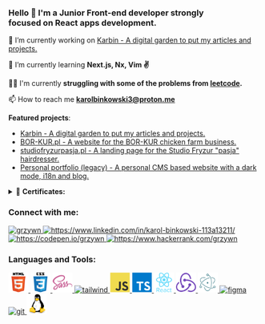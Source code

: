 <h3>
  Hello 👋 I&apos;m a Junior Front-end developer strongly <br />
  focused on <strong> React</strong> apps development.
</h3>

🔭 I’m currently working on [Karbin - A digital garden to put my articles and projects.](https://github.com/GrzywN/karbin)

🌱 I’m currently learning **Next.js, Nx, Vim ✌️**

😵‍💫 I'm currently **struggling with some of the problems from [leetcode](https://github.com/GrzywN/leetcode).**

📫 How to reach me **karolbinkowski3@proton.me**

**Featured projects**:
  - [Karbin - A digital garden to put my articles and projects.](https://github.com/GrzywN/karbin)
  - [BOR-KUR.pl - A website for the BOR-KUR chicken farm business.](https://github.com/GrzywN/bor-kur)
  - [studiofryzurpasja.pl - A landing page for the Studio Fryzur "pasja" hairdresser.](https://github.com/GrzywN/pasja)
  - [Personal portfolio (legacy) - A personal CMS based website with a dark mode, i18n and blog.](https://github.com/GrzywN/personal-portfolio)

<details>
  <summary>🧾 <b>Certificates:</b></summary>
  <ul>
    <li>
      <a href="https://www.freecodecamp.org/certification/GrzywN/responsive-web-design">Responsive Web Design</a>
    </li>
    <li>
      <a href="https://www.freecodecamp.org/certification/GrzywN/javascript-algorithms-and-data-structures">JavaScript Algorithms and Data Structures</a>
    </li>
    <li>
      <a href="https://www.udemy.com/certificate/UC-6c70d95d-7f13-49d9-90d3-95deeac422c7/">Clean Code</a>
    </li>
    <li>
      <a href="https://www.udemy.com/certificate/UC-31f917d9-73c4-47af-9e29-b2e20b6c49dd">JavaScript Unit Testing - The Practical Guide</a>
    </li>
  <ul>
</details>

<h3>Connect with me:</h3>
<p>
  <a href="https://twitter.com/grzywn">
    <img
      src="https://raw.githubusercontent.com/rahuldkjain/github-profile-readme-generator/master/src/images/icons/Social/twitter.svg"
      alt="grzywn"
      height="30"
      width="40"
    />
  </a>
  <a href="https://www.linkedin.com/in/karol-binkowski-113a13211/">
    <img
      src="https://raw.githubusercontent.com/rahuldkjain/github-profile-readme-generator/master/src/images/icons/Social/linked-in-alt.svg"
      alt="https://www.linkedin.com/in/karol-binkowski-113a13211/"
      height="30"
      width="40"
    />
  </a>
  
<!--   <a href="https://instagram.com/karolbinkowski3">
    <img
      src="https://raw.githubusercontent.com/rahuldkjain/github-profile-readme-generator/master/src/images/icons/Social/instagram.svg"
      alt="karolbinkowski3"
      height="30"
      width="40"
    />
  </a> -->
  
  <a href="https://codepen.io/https://codepen.io/grzywn">
    <img
      src="https://raw.githubusercontent.com/rahuldkjain/github-profile-readme-generator/master/src/images/icons/Social/codepen.svg"
      alt="https://codepen.io/grzywn"
      height="30"
      width="40"
    />
  </a>
  <a href="https://www.hackerrank.com/https://www.hackerrank.com/grzywn">
    <img
        src="https://raw.githubusercontent.com/rahuldkjain/github-profile-readme-generator/master/src/images/icons/Social/hackerrank.svg"
        alt="https://www.hackerrank.com/grzywn"
        height="30"
        width="40"
    />
  </a>
</p>
<h3>Languages and Tools:</h3>
<p>
  <a href="https://www.w3.org/html/">
    <img
      src="https://raw.githubusercontent.com/devicons/devicon/master/icons/html5/html5-original-wordmark.svg"
      alt="html5"
      width="40"
      height="40"
    />
  </a>
  <a href="https://www.w3schools.com/css/">
    <img
      src="https://raw.githubusercontent.com/devicons/devicon/master/icons/css3/css3-original-wordmark.svg"
      alt="css3"
      width="40"
      height="40"
    />
  </a>
  <a href="https://sass-lang.com">
    <img
      src="https://raw.githubusercontent.com/devicons/devicon/master/icons/sass/sass-original.svg"
      alt="sass"
      width="40"
      height="40"
    />
  </a>
  <!--
  <a href="https://getbootstrap.com">
    <img
      src="https://raw.githubusercontent.com/devicons/devicon/master/icons/bootstrap/bootstrap-plain-wordmark.svg"
      alt="bootstrap"
      width="40"
      height="40"
    />
  </a>
  <a href="https://bulma.io/">
    <img
      src="https://raw.githubusercontent.com/gilbarbara/logos/804dc257b59e144eaca5bc6ffd16949752c6f789/logos/bulma.svg"
      alt="bulma"
      width="40"
      height="40"
    />
  </a>
  -->
  <a href="https://tailwindcss.com/">
    <img
      src="https://www.vectorlogo.zone/logos/tailwindcss/tailwindcss-icon.svg"
      alt="tailwind"
      width="40"
      height="40"
    />
  </a>
  <a
    href="https://developer.mozilla.org/en-US/docs/Web/JavaScript"
  >
    <img
      src="https://raw.githubusercontent.com/devicons/devicon/master/icons/javascript/javascript-original.svg"
      alt="javascript"
      width="40"
      height="40"
    />
  </a>
  <a href="https://www.typescriptlang.org/">
    <img
      src="https://raw.githubusercontent.com/devicons/devicon/master/icons/typescript/typescript-original.svg"
      alt="typescript"
      width="40"
      height="40"
    />
  </a>
  <a href="https://reactjs.org/">
    <img
      src="https://raw.githubusercontent.com/devicons/devicon/master/icons/react/react-original-wordmark.svg"
      alt="react"
      width="40"
      height="40"
    />
  </a>
  <a href="https://redux.js.org">
    <img
      src="https://raw.githubusercontent.com/devicons/devicon/master/icons/redux/redux-original.svg"
      alt="redux"
      width="40"
      height="40"
    />
  </a>
  <a href="https://www.electronjs.org">
    <img
      src="https://raw.githubusercontent.com/devicons/devicon/master/icons/electron/electron-original.svg"
      alt="electron"
      width="40"
      height="40"
    />
  </a>
  <!--
  <a href="https://webpack.js.org">
    <img
      src="https://raw.githubusercontent.com/devicons/devicon/d00d0969292a6569d45b06d3f350f463a0107b0d/icons/webpack/webpack-original-wordmark.svg"
      alt="webpack"
      width="40"
      height="40"
    />
  </a>
  <a href="https://babeljs.io/">
    <img
      src="https://www.vectorlogo.zone/logos/babeljs/babeljs-icon.svg"
      alt="babel"
      width="40"
      height="40"
    />
  </a>
  -->
  <a href="https://www.figma.com/">
    <img
      src="https://www.vectorlogo.zone/logos/figma/figma-icon.svg"
      alt="figma"
      width="40"
      height="40"
    />
  </a>
  <a href="https://git-scm.com/">
    <img
      src="https://www.vectorlogo.zone/logos/git-scm/git-scm-icon.svg"
      alt="git"
      width="40"
      height="40"
    />
  </a>

  <a href="https://www.linux.org/">
    <img
      src="https://raw.githubusercontent.com/devicons/devicon/master/icons/linux/linux-original.svg"
      alt="linux"
      width="40"
      height="40"
    />
  </a>
</p>
<!--
<img
    src="https://github-readme-stats.vercel.app/api?username=grzywn&show_icons=true&theme=tokyonight&locale=en"
    alt="grzywn"
/>
-->

<!--
<img
    src="https://github-readme-stats.vercel.app/api/top-langs?username=grzywn&show_icons=true&theme=tokyonight&locale=en&layout=compact"
    alt="grzywn"
/>
-->
